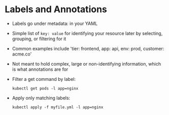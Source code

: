 # Labels and Annotations

* Labels go under metadata: in your YAML
* Simple list of `key: value` for identifying your resource later by selecting, grouping, or filtering for it
* Common examples include 'tier: frontend, app: api, env: prod, customer: acme.co'
* Not meant to hold complex, large or non-identifying information, which is what annotations are for
* Filter a get command by label:

    `kubectl get pods -l app=nginx`

* Apply only matching labels:

    `kubectl apply -f myfile.yml -l app=nginx`



